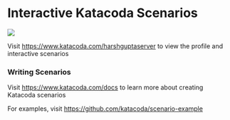 # Interactive Katacoda Scenarios

[![](http://shields.katacoda.com/katacoda/harshguptaserver/count.svg)](https://www.katacoda.com/harshguptaserver "Get your profile on Katacoda.com")

Visit https://www.katacoda.com/harshguptaserver to view the profile and interactive scenarios

### Writing Scenarios
Visit https://www.katacoda.com/docs to learn more about creating Katacoda scenarios

For examples, visit https://github.com/katacoda/scenario-example
